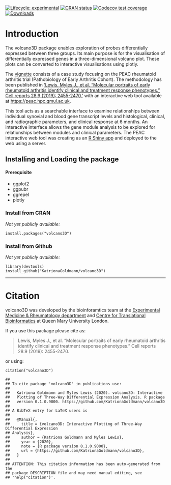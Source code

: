 [![Lifecycle:
experimental](https://img.shields.io/badge/lifecycle-experimental-orange.svg)](https://www.tidyverse.org/lifecycle/#experimental)
[![CRAN
status](https://www.r-pkg.org/badges/version/volcano3D)](https://cran.r-project.org/package=volcano3D)
[![Codecov test
coverage](https://codecov.io/gh/r-lib/volcano3D/branch/master/graph/badge.svg)](https://codecov.io/gh/r-lib/volcano3D?branch=master)
[![Downloads](https://cranlogs.r-pkg.org/badges/volcano3D?color=blue)](https://cran.rstudio.com/package=volcano3D)

Introduction
============

The volcano3D package enables exploration of probes differentially
expressed between three groups. Its main purpose is for the
visualisation of differentially expressed genes in a three-dimensional
volcano plot. These plots can be converted to interactive visualisations
using plotly.

The
[vignette](file:///Users/kgoldmann/Documents/Analyses/volcano3D/docs/articles/Vignette.html)
consists of a case study focusing on the PEAC rheumatoid arthritis trial
(Pathobiology of Early Arthritis Cohort). The methodology has been
published in [‘Lewis, Myles J., et al. “Molecular portraits of early
rheumatoid arthritis identify clinical and treatment response
phenotypes.” Cell reports 28.9 (2019):
2455-2470.’](https://www.cell.com/cell-reports/fulltext/S2211-1247(19)31007-1)
with an interactive web tool available at <https://peac.hpc.qmul.ac.uk>.

This tool acts as a searchable interface to examine relationships
between individual synovial and blood gene transcript levels and
histological, clinical, and radiographic parameters, and clinical
response at 6 months. An interactive interface allows the gene module
analysis to be explored for relationships between modules and clinical
parameters. The PEAC interactive web tool was creating as an [R Shiny
app](https://shiny.rstudio.com) and deployed to the web using a server.

Installing and Loading the package
----------------------------------

#### Prerequisite

-   ggplot2
-   ggpubr
-   ggrepel
-   plotly

### Install from CRAN

*Not yet publicly available:*

    install.packages("volcano3D")

### Install from Github

*Not yet publicly available:*

    library(devtools)
    install_github("KatrionaGoldmann/volcano3D")

------------------------------------------------------------------------

Citation
========

volcano3D was developed by the bioinforamtics team at the [Experimental
Medicine & Rheumatology department](https://www.qmul.ac.uk/whri/emr/)
and [Centre for Translational
Bioinformatics](https://www.qmul.ac.uk/c4tb/) at Queen Mary University
London.

If you use this package please cite as:

> Lewis, Myles J., et al. “Molecular portraits of early rheumatoid
> arthritis identify clinical and treatment response phenotypes.” Cell
> reports 28.9 (2019): 2455-2470.

or using:

    citation("volcano3D")

    ## 
    ## To cite package 'volcano3D' in publications use:
    ## 
    ##   Katriona Goldmann and Myles Lewis (2020). volcano3D: Interactive
    ##   Plotting of Three-Way Differential Expression Analysis. R package
    ##   version 0.1.0.9000. https://github.com/KatrionaGoldmann/volcano3D
    ## 
    ## A BibTeX entry for LaTeX users is
    ## 
    ##   @Manual{,
    ##     title = {volcano3D: Interactive Plotting of Three-Way Differential Expression
    ## Analysis},
    ##     author = {Katriona Goldmann and Myles Lewis},
    ##     year = {2020},
    ##     note = {R package version 0.1.0.9000},
    ##     url = {https://github.com/KatrionaGoldmann/volcano3D},
    ##   }
    ## 
    ## ATTENTION: This citation information has been auto-generated from the
    ## package DESCRIPTION file and may need manual editing, see
    ## 'help("citation")'.
